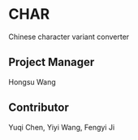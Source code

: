 # CHAR
 Chinese character variant converter

## Project Manager
Hongsu Wang

## Contributor
Yuqi Chen, Yiyi Wang, Fengyi Ji